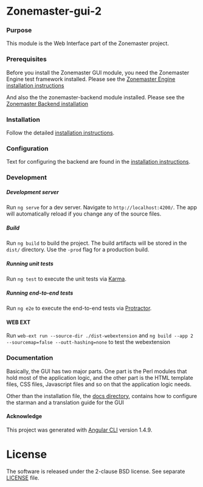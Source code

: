 Zonemaster-gui-2
==========

### Purpose
This module is the Web Interface part of the Zonemaster project. 

### Prerequisites
Before you install the Zonemaster GUI module, you need the
Zonemaster Engine test framework installed. Please see the
[Zonemaster Engine installation instructions](https://github.com/dotse/zonemaster-engine/blob/master/docs/Installation.md)

And also the the zonemaster-backend module installed. Please see the [Zonemaster
Backend installation](https://github.com/dotse/zonemaster-backend/blob/master/docs/Installation.md)

### Installation

Follow the detailed [installation instructions](docs/Installation.md).

### Configuration 

Text for configuring the backend are found in the [installation
instructions](docs/Installation.md).

### Development
##### Development server
Run `ng serve` for a dev server. Navigate to `http://localhost:4200/`. The app will automatically reload if you change any of the source files.

##### Build
Run `ng build` to build the project. The build artifacts will be stored in the `dist/` directory. Use the `-prod` flag for a production build.

##### Running unit tests
Run `ng test` to execute the unit tests via [Karma](https://karma-runner.github.io).

##### Running end-to-end tests

Run `ng e2e` to execute the end-to-end tests via [Protractor](http://www.protractortest.org/).


#### WEB EXT
Run `web-ext run --source-dir ./dist-webextension` and `ng build --app 2  --sourcemap=false --outt-hashing=none` to test the webextension



### Documentation

Basically, the GUI has two major parts. One part is the Perl modules that hold
most of the application logic, and the other part is the HTML template files,
CSS files, Javascript files and so on that the application logic needs.

Other than the installation file, the [docs directory](docs/), contains how to
configure the starman and a translation guide for the GUI

#### Acknowledge
This project was generated with [Angular CLI](https://github.com/angular/angular-cli) version 1.4.9.

License
=======

The software is released under the 2-clause BSD license. See separate
[LICENSE](LICENSE) file.



